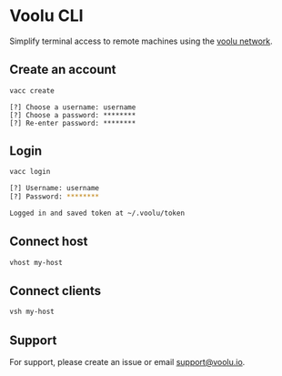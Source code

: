 # Voolu CLI

Simplify terminal access to remote machines using the [voolu network](https://dev.voolu.io).

## Create an account

```bash
vacc create
```

```shell script
[?] Choose a username: username
[?] Choose a password: ********
[?] Re-enter password: ********
```

## Login

```bash
vacc login
```

```bash
[?] Username: username
[?] Password: ********

Logged in and saved token at ~/.voolu/token
```

## Connect host

```bash
vhost my-host
```

## Connect clients

```bash
vsh my-host
```

## Support

For support, please create an issue or email support@voolu.io.